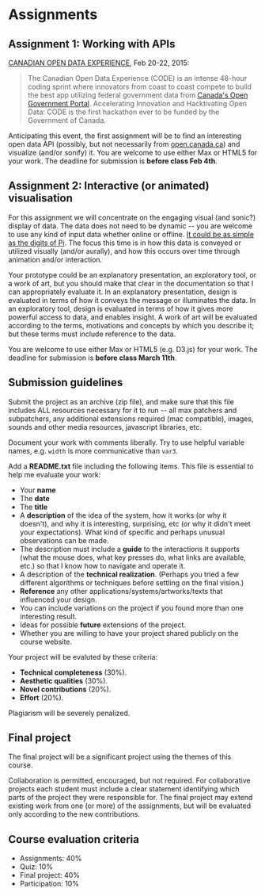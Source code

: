 # Assignments

## Assignment 1: Working with APIs

[CANADIAN OPEN DATA EXPERIENCE](https://www.canadianopendataexperience.ca), Feb 20-22, 2015:

> The Canadian Open Data Experience (CODE) is an intense 48-hour coding sprint where innovators from coast to coast compete to build the best app utilizing federal government data from [Canada's Open Government Portal](http://open.canada.ca). Accelerating Innovation and Hacktivating Open Data: CODE is the first hackathon ever to be funded by the Government of Canada.

Anticipating this event, the first assignment will be to find an interesting open data API (possibly, but not necessarily from [open.canada.ca](http://open.canada.ca/en/access-our-application-programming-interface-api)) and visualize (and/or sonify) it. You are welcome to use either Max or HTML5 for your work. The deadline for submission is **before class Feb 4th**. 

## Assignment 2: Interactive (or animated) visualisation

For this assignment we will concentrate on the engaging visual (and sonic?) display of data. The data does not need to be dynamic -- you are welcome to use any kind of input data whether online or offline. [It could be as simple as the digits of Pi](http://www.washingtonpost.com/blogs/wonkblog/wp/2015/03/14/10-stunning-images-show-the-beauty-hidden-in-pi/). The focus this time is in how this data is conveyed or utilized visually (and/or aurally), and how this occurs over time through animation and/or interaction.

Your prototype could be an explanatory presentation, an exploratory tool, or a work of art, but you should make that clear in the documentation so that I can appropriately evaluate it. In an explanatory presentation, design is evaluated in terms of how it conveys the message or illuminates the data. In an exploratory tool, design is evaluated in terms of how it gives more powerful access to data, and enables insight. A work of art will be evaluated according to the terms, motivations and concepts by which you describe it; but these terms must include reference to the data.

You are welcome to use either Max or HTML5 (e.g. D3.js) for your work. The deadline for submission is **before class March 11th**. 

## Submission guidelines

Submit the project as an archive (zip file), and make sure that this file includes ALL resources necessary for it to run -- all max patchers and subpatchers, any additional extensions required (mac compatible), images, sounds and other media resources, javascript libraries, etc.

Document your work with comments liberally. Try to use helpful variable names, e.g. ```width``` is more communicative than ```var3```.

Add a **README.txt** file including the following items. This file is essential to help me evaluate your work:

- Your **name**
- The **date**
- The **title**
- A **description** of the idea of the system, how it works (or why it doesn't), and why it is interesting, surprising, etc (or why it didn't meet your expectations). What kind of specific and perhaps unusual observations can be made.
- The description must include a **guide** to the interactions it supports (what the mouse does, what key presses do, what links are available, etc.) so that I know how to navigate and operate it. 
- A description of the **technical realization**. (Perhaps you tried a few different algorithms or techniques before settling on the final vision.) 
- **Reference** any other applications/systems/artworks/texts that influenced your design. 
- You can include variations on the project if you found more than one interesting result.
- Ideas for possible **future** extensions of the project.
- Whether you are willing to have your project shared publicly on the course website.

Your project will be evaluted by these criteria:

- **Technical completeness** (30%).  
- **Aesthetic qualities** (30%). 
- **Novel contributions** (20%). 
- **Effort** (20%).

Plagiarism will be severely penalized.

## Final project

The final project will be a significant project using the themes of this course.

Collaboration is permitted, encouraged, but not required. For collaborative projects each student must include a clear statement identifying which parts of the project they were responsible for. The final project may extend existing work from one (or more) of the assignments, but will be evaluated only according to the new contributions.

## Course evaluation criteria

- Assignments: 40%
- Quiz: 10%
- Final project: 40%
- Participation: 10%